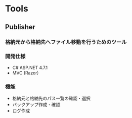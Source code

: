 # Tools

## Publisher

### 格納元から格納先へファイル移動を行うためのツール

### 開発仕様
- C# ASP.NET 4.7.1
- MVC (Razor)

### 機能
- 格納元と格納先のパス一覧の確認・選択
- バックアップ作成・確認
- ログ作成


